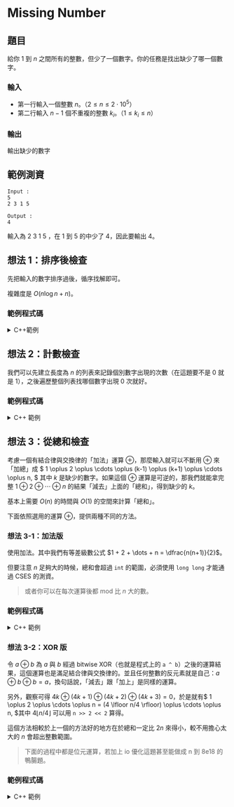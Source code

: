 Missing Number
===

題目
---
給你 $1$ 到 $n$ 之間所有的整數，但少了一個數字。你的任務是找出缺少了哪一個數字。

### 輸入
- 第一行輸入一個整數 $n$。（$2 \le n \le 2 \cdot 10^5$）
- 第二行輸入 $n-1$ 個不重複的整數 $k_i$。（$1 \le k_i \le n$）

### 輸出
輸出缺少的數字

範例測資
---
```
Input : 
5
2 3 1 5

Output :
4
```

輸入為 $2$ $3$ $1$ $5$ ，在 $1$ 到 $5$ 的中少了 $4$，因此要輸出 $4$。

想法 1：排序後檢查
---
先把輸入的數字排序過後，循序找解即可。

複雜度是 $O(n\log n+n)$。

### 範例程式碼

<details> 
<summary>C++範例</summary>
    ```cpp
    #include <bits/stdc++.h>
    using namespace std;

    int main() {
        int n, x;
        vector<int> xs;
        cin >> n;
        for (int i = 0; i < n - 1; i++) {
            cin >> x;
            xs.push_back(x);
        }
        sort(xs.begin(), xs.end());
        for (int i = 0; i < n; i++) {
            if(xs[i] != i + 1) {
                cout << i + 1;
                break;
            }
        }
    }
    ```
</details>

想法 2：計數檢查
---
我們可以先建立長度為 $n$ 的列表來記錄個別數字出現的次數（在這題要不是 $0$ 就是 $1$），之後遍歷整個列表找哪個數字出現 $0$ 次就好。

### 範例程式碼

<details>
<summary>C++ 範例 </summary>
    ```cpp
    #include <bits/stdc++.h>
    using namespace std;

    int main() {
        int n, x;
        cin >> n;
        vector<int> cnt(n, 0);
        for (int i = 0; i < n - 1; i++) {
            cin >> x;
            cnt[x-1] = 1;
        }
        for (int i = 0; i < n; i++) {
            if(cnt[i] == 0) {
                cout << i + 1;
                break;
            }
        }
    }   
    ```
</details>

想法 3：從總和檢查
---
考慮一個有結合律與交換律的「加法」運算 $\oplus$，那麼輸入就可以不斷用 $\oplus$ 來「加總」成 $
  1 \oplus 2 \oplus \cdots \oplus (k-1) \oplus (k+1) \oplus \cdots \oplus n,
$ 其中 $k$ 是缺少的數字。如果這個 $\oplus$ 運算是可逆的，那我們就能拿完整 $1 \oplus 2 \oplus \cdots \oplus n$ 的結果「減去」上面的「總和」，得到缺少的 $k$。

基本上需要 $O(n)$ 的時間與 $O(1)$ 的空間來計算「總和」。

下面依照選用的運算 $\oplus$，提供兩種不同的方法。

### 想法 3-1：加法版
使用加法。其中我們有等差級數公式 $1 + 2 + \dots + n = \dfrac{n(n+1)}{2}$。

但要注意 $n$ 足夠大的時候，總和會超過 `int` 的範圍，必須使用 `long long` 才能通過 CSES 的測資。

> 或者你可以在每次運算後都 mod 比 $n$ 大的數。

### 範例程式碼

<details>
<summary>C++ 範例 </summary>
    ```cpp
    #include <bits/stdc++.h>
    using namespace std;

    int main() {
        long long n, x;
        long long sum = 0;
        cin >> n;
        for (int i = 0; i < n - 1; i++) {
            cin >> x;
            sum += x;
        }
        cout << (n * (n + 1) / 1) - sum;
    }
    ```
</details>

### 想法 3-2：XOR 版
令 $a \oplus b$ 為 $a$ 與 $b$ 經過 bitwise XOR（也就是程式上的 `a ^ b`）之後的運算結果，這個運算也是滿足結合律與交換律的。並且任何整數的反元素就是自己：$a \oplus b \oplus b = a$，換句話說，「減去」跟「加上」是同樣的運算。

另外，觀察可得 $4k \oplus (4k+1) \oplus (4k+2) \oplus (4k+3) = 0$，於是就有$
  1 \oplus 2 \oplus \cdots \oplus n
  = (4 \lfloor n/4 \rfloor) \oplus \cdots \oplus n,
$其中 $4 \lfloor n/4 \rfloor$ 可以用 `n >> 2 << 2` 算得。

這個方法相較於上一個的方法好的地方在於總和一定比 $2n$ 來得小，較不用擔心太大的 $n$ 會超出整數範圍。

> 下面的過程中都是位元運算，若加上 io 優化這題甚至能做成 n 到 8e18 的鴨腸題。

### 範例程式碼

<details>
<summary>C++ 範例 </summary>
    ```cpp=
    #include <bits/stdc++.h>
    using namespace std;

    int main() {
        int n, x;
        int all = 0, sum = 0;
        cin >> n;
        for (int i = 0; i < n - 1; i++) {
            cin >> x;
            sum ^= x;
        }
        for (int i = n >> 2 << 2; i <= n; i++) {
            all ^= i;
        }
        cout << (all ^ sum);
    }
    ```
</details>
